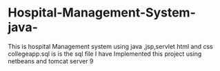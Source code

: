 # Hospital-Management-System-java-
This is hospital Management system using java ,jsp,servlet html and css
collegeapp.sql is is the sql file 
I have Implemented this project using netbeans and tomcat server 9
